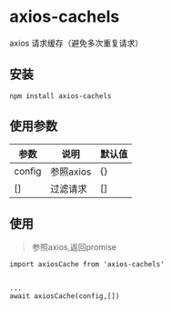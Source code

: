 # axios-cachels
axios 请求缓存（避免多次重复请求）

## 安装


```
npm install axios-cachels
```

## 使用参数

| 参数 | 说明 | 默认值 |
| ------ | ------ | ------ |
| config | 参照axios | {} |
| [] | 过滤请求 | [] |


## 使用

> 参照axios,返回promise

```
import axiosCache from 'axios-cachels'


...
await axiosCache(config,[])

```
